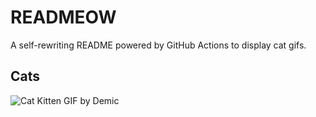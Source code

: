 # READMEOW

A self-rewriting README powered by GitHub Actions to display cat gifs.

## Cats

![Cat Kitten GIF by Demic](https://media4.giphy.com/media/3oriO0OEd9QIDdllqo/200.gif?cid=9acd02dawsjmojyqabk99d7x8gnxppprg6s8tlt1ixig5ckn&ep=v1_gifs_search&rid=200.gif&ct=g)
